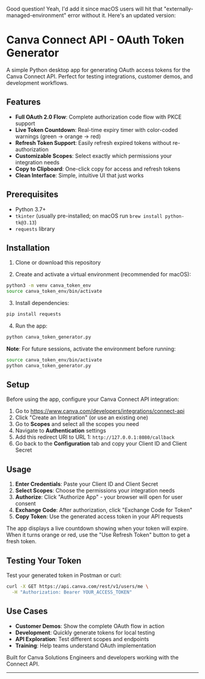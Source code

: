 Good question! Yeah, I'd add it since macOS users will hit that "externally-managed-environment" error without it. Here's an updated version:

# Canva Connect API - OAuth Token Generator

A simple Python desktop app for generating OAuth access tokens for the Canva Connect API. Perfect for testing integrations, customer demos, and development workflows.

## Features

- **Full OAuth 2.0 Flow**: Complete authorization code flow with PKCE support
- **Live Token Countdown**: Real-time expiry timer with color-coded warnings (green → orange → red)
- **Refresh Token Support**: Easily refresh expired tokens without re-authorization
- **Customizable Scopes**: Select exactly which permissions your integration needs
- **Copy to Clipboard**: One-click copy for access and refresh tokens
- **Clean Interface**: Simple, intuitive UI that just works

## Prerequisites

- Python 3.7+
- `tkinter` (usually pre-installed; on macOS run `brew install python-tk@3.13`)
- `requests` library

## Installation

1. Clone or download this repository

2. Create and activate a virtual environment (recommended for macOS):
```bash
python3 -m venv canva_token_env
source canva_token_env/bin/activate
```

3. Install dependencies:
```bash
pip install requests
```

4. Run the app:
```bash
python canva_token_generator.py
```

**Note**: For future sessions, activate the environment before running:
```bash
source canva_token_env/bin/activate
python canva_token_generator.py
```

## Setup

Before using the app, configure your Canva Connect API integration:

1. Go to https://www.canva.com/developers/integrations/connect-api
2. Click "Create an Integration" (or use an existing one)
3. Go to **Scopes** and select all the scopes you need
4. Navigate to **Authentication** settings
5. Add this redirect URI to URL 1: `http://127.0.0.1:8080/callback`
6. Go back to the **Configuration** tab and copy your Client ID and Client Secret

## Usage

1. **Enter Credentials**: Paste your Client ID and Client Secret
2. **Select Scopes**: Choose the permissions your integration needs
3. **Authorize**: Click "Authorize App" - your browser will open for user consent
4. **Exchange Code**: After authorization, click "Exchange Code for Token"
5. **Copy Token**: Use the generated access token in your API requests

The app displays a live countdown showing when your token will expire. When it turns orange or red, use the "Use Refresh Token" button to get a fresh token.

## Testing Your Token

Test your generated token in Postman or curl:

```bash
curl -X GET https://api.canva.com/rest/v1/users/me \
  -H "Authorization: Bearer YOUR_ACCESS_TOKEN"
```

## Use Cases

- **Customer Demos**: Show the complete OAuth flow in action
- **Development**: Quickly generate tokens for local testing
- **API Exploration**: Test different scopes and endpoints
- **Training**: Help teams understand OAuth implementation

Built for Canva Solutions Engineers and developers working with the Connect API.

---